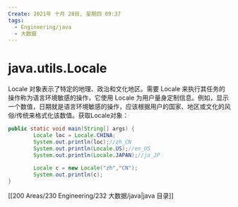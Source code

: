 ```yaml
---
Create: 2021年 十月 28日, 星期四 09:37
tags: 
  - Engineering/java
  - 大数据
---
```


# java.utils.Locale

Locale 对象表示了特定的地理、政治和文化地区。需要 Locale 来执行其任务的操作称为语言环境敏感的操作，它使用 Locale 为用户量身定制信息。例如，显示一个数值，日期就是语言环境敏感的操作，应该根据用户的国家、地区或文化的风俗/传统来格式化该数值。获取Locale对象：

```java
public static void main(String[] args) {
		Locale loc = Locale.CHINA;
		System.out.println(loc);//zh_CN
		System.out.println(Locale.US);//en_US
		System.out.println(Locale.JAPAN);//ja_JP
		
		Locale c = new Locale("zh","CN");
		System.out.println(c);
}
```

[[200 Areas/230 Engineering/232 大数据/java|java 目录]]